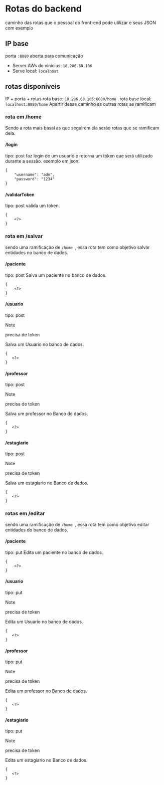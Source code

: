 
# Rotas do backend #
caminho das rotas que o pessoal do front-end pode utilizar e seus JSON com exemplo
## IP base ##
porta ``:8080`` aberta para comunicação
* Server AWs do vinicius: ``18.206.68.106``
* Serve local: ``localhost``
## rotas disponiveis ##
IP + porta + rotas
rota base: ``18.206.68.106:8080/home ``
rota base local: ``localhost:8080/home``
Apartir desse caminho as outras rotas se ramificam
### rota em /home ###
Sendo a rota mais basal as que seguirem ela serão rotas que se ramificam dela.
#### /login ####
tipo: post
faz login de um usuario e retorna um token que será utilizado durante a sessão.
exemplo em json:
```
{
	"username": "adm",
	"password": "1234"
} 
```
#### /validarToken ####
tipo: post
valida um token.
```
{
	<?>
}
```
### rota em /salvar ###
sendo uma ramificação de ``/home ``, essa rota tem como objetivo salvar entidades no banco de dados.
#### /paciente ####
tipo: post
Salva um paciente no banco de dados.
```
{
	<?>
}
```

#### /usuario ####
tipo: post 
>[!NOTE]  
>precisa de token

Salva um Usuario no banco de dados.
 ```
{
	<?>
}
```

#### /professor ####
tipo: post
>[!NOTE]  
>precisa de token

Salva um professor no Banco de dados.
 ```
{
	<?>
}
```
#### /estagiario ####
tipo: post
>[!NOTE]  
>precisa de token

Salva um estagiario no Banco de dados.
 ```
{
	<?>
}
```
### rotas em /editar ###
sendo uma ramificação de ``/home ``, essa rota tem como objetivo editar entidades do banco de dados.

#### /paciente ####
tipo: put
Edita um paciente no banco de dados.
```
{
	<?>
}
```

#### /usuario ####
tipo: put
>[!NOTE]  
>precisa de token

Edita um Usuario no banco de dados.
 ```
{
	<?>
}
```

#### /professor ####
tipo: put
>[!NOTE]  
>precisa de token

Edita um professor no Banco de dados.
 ```
{
	<?>
}
```
#### /estagiario ####
tipo: put
>[!NOTE]  
>precisa de token

Edita um estagiario no Banco de dados.
 ```
{
	<?>
}
```
